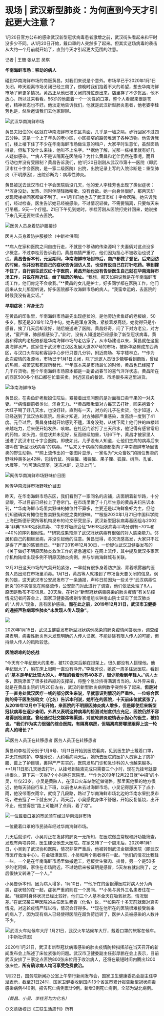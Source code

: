 # 现场 \| 武汉新型肺炎：为何直到今天才引起更大注意？

1月20日官方公布的感染武汉新型冠状病毒患者激增之前，武汉街头看起来和平时没多少不同。从1月20日开始，戴口罩的人突然多了起来。但其实这场病毒的袭击从大约一个月前就开始了，直到今天才引起更大范围的注意。  


记者 \| 王珊 张从志 吴琪

**华南海鲜市场：移动的病人**

碰到华南海鲜市场的商贩黄昌，对我们来说是个意外。市场早已于2020年1月1日关闭，昨天距离市场关闭已经三周了，傍晚时我们抱着不大的希望，想去华南海鲜市场了解更多情况。黄昌正从他已被关闭的摊位走出来，店里存了不少货品，他不放心，所以过来看看。56岁的他戴着一个一次性的口罩，整个人看起来很是苍老，精神状态也不好。他淡定地告诉我们，他就是武汉新型肺炎患者，他老婆李桂芳也是，然后邀请我们去他家聊聊。


![武汉华南海鲜市场](https://i.imgur.com/VZYB5fw.jpg)  

黄昌夫妇住的小区就在华南海鲜市场东区背面，几乎是一墙之隔，步行回家不过四五分钟。这是一个上了年头的老小区，小区狭窄的路旁堆满了各种货物。他告诉我们，楼上楼下住了不少在华南海鲜市场做生意的租户，大家平时生意忙，虽然面熟得紧，但私下没什么来往，他叫不上名字。**据他了解，光那一栋楼里就有好几人疑似感染。**病人不是该隔离在医院吗？为什么黄昌和老伴仍然在家呢，而且行动也并没有受限制？黄昌告诉我们，他1月20日刚刚从武汉市第十一医院（即武汉市红十字会医院，是一家二级医院）出院，出院记录上写的入院诊断是：重型肺炎（不明原因），出院诊断为：病毒性肺炎。  

黄昌被送去武汉市红十字会医院后没几天，他的爱人李桂芳也出现了类似症状：**浑身没劲，发热、同时伴随轻微咳嗽，没有食欲。她一向身体很好，那两天却发现爬楼梯回家都做不到了。**1月11日她也去了武汉市红十字会医院。她告诉我们，经过检查，医生告诉她已经被感染，不过情况轻微，不需要隔离，只要每天来打吊瓶，9天一个疗程。21日下午见到她时，李桂芳刚从医院打完针回来，她说接下来几天还要继续去医院。  

![医务人员身着防护服接诊](https://i.imgur.com/SDw1llx.jpg)

医务人员身着防护服接诊（中新社供图）  

**病人在家和医院之间自由行走，不就是个移动的传染源吗？夫妻俩对这点没多少概念，不过李桂芳告诉我们，黄昌病情严重时，他们因为担心不被收治也说了谎。**黄昌告诉本刊，元旦期间，华南海鲜市场封市后，商户都做了登记，后来回访的时候，他并没有把自己的症状告诉回访人员，也没有说自己在打针吃药。等到撑不住了，自行前往武汉红十字医院，黄昌开始也没有告诉医生自己就在华南海鲜市场工作，只说在附近住，给了租房的地址。**“我想，那天如果说我是在华南海鲜市场工作，他们肯定不会收我。”**黄昌的女儿是护士，好多同学都在医院工作，他们后来从女儿那里听说，好多医院都不收海鲜市场的病人。“我蛮幸运的，去医院的时候我没有说实话。”

**早期症状：浑身无力**

在黄昌的印象里，华南海鲜市场最先出现症状的，是他旁边卖鱼虾的老板娘，50多岁。那还是2019年12月中旬，她先是浑身没劲，紧接着发高烧。她觉得只是小感冒，挨了几天后却没好，随后被送进了医院。黄昌好奇，问了下对方老公，对方说，“蛮严重，肺部都感染了。”此时，没有人知道她已经感染了新型冠状病毒。黄昌和得病的老板娘都是华南海鲜市场的老店家了。从市场建设以来，黄昌就在这里卖海鲜水产。这家位于武汉市江汉区发展大道207号的市场，被新华路劈成东西两区，与汉口火车站和客运中心步行只要几分钟，附近商场、写字楼林立。**作为此次疫情的发源地，市场已于1月1日关闭，除了巡逻人员很少能够看到商贩，曾经的热闹，被萧瑟和死寂所替代。**年底本来是市场最忙的时候，黄昌也已经囤了几千斤货物。整个华南海鲜市场原本都是一副备战春节的喜气洋洋状态。黄昌所在的西区500多个档口都在忙着买卖。附近区县的餐馆、市场很多来这里进货。  

![华南海鲜市场](https://i.imgur.com/cNlw523.jpg)
  
黄昌说，在卖鱼虾老板娘住院后，紧接着出现问题的是对面档口卖干果的一对夫妻。**病情跟前者类似，浑身无力。**黄昌眼瞅着对方每天去打针，回来抱着个大缸子喝了好几天水，也没好转。直到有一天，对方的儿子在卖货，他才知道，人已经送到了武汉协和医院。后来才知道，对方肺部严重感染，发高烧一度到了41度。元旦过后，黄昌身体就开始感到不适，浑身没劲，从楼下爬上他们住的四楼越来越吃力，后来便开始发热、咳嗽。在社区门诊打了三天吊水，他记得有感冒常用的药物，如头孢，但症状并未见好，反而继续加重，1月6下午，黄昌才被家里人送进了武汉市红十字会医院。即使如此，几乎没有人知道，让他们生病的病毒后来被叫做“新型冠状病毒”的病毒。**后来关于病毒的溯源都指向了华南海鲜市场里售卖的野生动物。**网上流传出的一张图片显示，一家名为“大众畜牧”的摊位售卖的野味种类多达42种，包括竹鼠、狗狸獾、猪狸獾、果子狸、狐狸、树熊、孔雀、大雁等，“均可活杀现宰，速冻冰鲜，送货上门”。  


![网传华南海鲜市场野味价目图](https://i.imgur.com/MOwjWW0.jpg)

网传华南海鲜市场野味价目图
 
昨天，在华南海鲜市场东区，我们看到了一家同名的店铺，店面朝着新华路，十分显眼，不过目前已经拉上了卷帘门。在市场里做了十几年生意的黄昌夫妇告诉本刊，**华南海鲜市场里卖野味的摊位并不算多，主要还是以海鲜鱼虾为主，但他们知道确实有摊位在售卖野兔和蛇之类的野味。**根据2020年1月21日中国科学院上海巴斯德研究所等机构发布的论文研究显示，武汉新型冠状病毒基因组与2002年“非典”SARS冠状病毒、“中东呼吸综合征”MERS冠状病毒平均分别有~70%和~40%的序列相似性。**研究成果预测了武汉冠状病毒有很强的对人感染能力。邻居和自己的相继发病，并没引起他的注意。黄昌觉得，冬天流感高发，大家只不过是得了严重的感冒而已。**到了2019年12月30日，一份疑似武汉卫健委发布的《关于做好不明原因肺炎救治工作的紧急通知》在网上流传，其中提及武汉多家医疗机构陆续出现多例不明原因肺炎病例，并与华南海鲜城有关联。 
 
12月31日这天市场的气氛开始紧张，一早就有很多身着防护服、背着喷雾器的医务人员出现在市场里消毒。1月1日，黄昌等人就接到了市场当天要关闭的信息。讽刺的是，这天武汉市公安局发布了一条通报，声称日前因为一些关于“武汉病毒性肺炎”的不实信息在网络流传，公安部门对此进行了调查，他们依法处理了8人，原因是散布不实信息。20天后，在针对“新型冠状病毒感染的肺炎疫情”有关防控情况记者问答会上，国家卫健委高级别专家组组长钟南山院士证实了武汉肺炎的“人传人”现象，且有医护感染。**而在此之前，2019年12月31日，武汉市卫健委的通报声称病毒性肺炎“未发现人传人现象”。** 

![](https://i.imgur.com/7Fv9yuo.jpg) 

2020年1月15日，武汉卫健委发布新型冠状病例感染的肺炎疫情问答表示，调查结果表明，病毒性肺炎尚未发现明确的人传人证据，不能排除有限人传人的可能，但持续人传人的风险较低。  


**医院艰难的防疫战**

“今天有个年纪很大的患者，被120送来后躺在担架上，很久都没有人搭理他。他年纪很大了，躺在床上眼睛一直没有睁开。”李桂芳说，她这一周多往返医院，看到的“**基本是年纪比较大的人，年轻的看着也有40多岁，很少能看到年轻人。**”病人太多，医院添置了很多挂吊瓶的支撑架，将整个急诊挤得满满当当的。从外界来看，就是在黄昌出院的1月20日左右，武汉的新型肺炎病例数字突然多了起来。**但是对于一直身处武汉医疗一线的部分医生来说，早就意识到情况的严重性。**一位综合医院的骨干医生张晓文（化名）告诉本刊说，她所在的医院，十天前床位就紧张了。从2019年12月中下旬开始，来医院的不明原因肺炎病人增多，但是即使后来新型冠状病毒在逐步查明，外界又表明这种病毒的检测试剂盒供应充足，医院仍然不容易得到检测盒。曾经通过社交媒体等渠道，对这轮肺炎疫情表示担心的医生，被约谈。**“我们作为实力很强的综合医院，有隔离病房，但隔离病房哪里跟得上这一轮病人的增长？”**

![医务人员正在转移患者](https://i.imgur.com/I360Yp4.jpg)
医务人员正在转移患者  

黄昌和李桂芳分别于1月6号、1月11日开始到医院看病，见到医生护士戴着口罩，并无其他防护。李桂芳说，大约看病两天后，她所去医院的医护人员穿上了防护服、戴上了护目镜，裹得严严实实的。医院发热门诊和急诊科的人也越来越多。**1月11日那几天她去打针，从挂号到输液完成只需要三个小时，现在光挂号就要排很久，算下来一天得7个小时耗在医院里。**作为2019年12月22日就“中招”的小吴，年仅23岁。小吴是黄陂人，在汉口火车站附近做销售，那里离他租的地方很近，他每天骑自行车上下班，以前也从未去过海鲜市场。小吴记得那天下了点小雨，他没带雨衣雨伞，就绕了几段路，路过了华南海鲜市场北边的华南水果批发市场，进去逛了一下就出来了。两天后，小吴感觉身体不舒服，开始反复低烧，出汗不止，他觉得是“路上可能淋了点雨，着了凉”。 
 

![一位戴着口罩的市民骑车经过华南海鲜市场](https://i.imgur.com/7abe0wO.jpg)

一位戴着口罩的市民骑车经过华南海鲜市场。  

几天后就诊时，小吴对正在发酵的肺炎一无所知，在医院做血常规和肝功能筛查，发现有两项异常，医生建议他去大医院。在家又待了一个周末后，2020年1月1日，小吴到了武汉协和医院，情况非常严重后，他被转到武汉金银潭医院（即武汉市医疗救治中心）。在金银潭医院，小吴和两个患者待在一起。“他们的情况比我轻一些。一个是在华南海鲜市场里做搬运工，老板卖生猪肉、排骨，另一个是50多岁的老阿姨，家住在市场附近。不过她后来被证明是感冒，5天左右就出院了，之后很快又转进了一个人。”  

小吴告诉本刊，因为病人增多，1月10日，**他所在的金银潭医院将病人分为两类，症状轻的在一起，症状严重的则在一个房间。**小吴与另外三名患者住在一起。“我那时身体状况已经比较好，他们三个人基本全天在吸氧状态，情况很差。”在武汉某三甲医院的主任医生费青（化名）说，**如果在十多天前就面对真实情况，对这轮疫情严阵以待，情况会好得多。**现在他所在的医院很难接受新来的病人了，因为现有病人已经使得医院在超负荷运转了，医护人员被感染的人数并不少。  

![武汉火车站候车大厅](https://i.imgur.com/J00XP8M.jpg)
1月21日，武汉火车站候车大厅，戴着口罩的旅客在候车。（中新社供图）  


2020年1月21日，武汉市新型冠状病毒感染的肺炎疫情防控指挥部在当天召开的新闻发布会上陈述了床位紧张的问题。武汉市卫健委副主任彭厚鹏在会上表示，目前武汉安排了三家定点医院800张床位用于收治病人，还将在最短时间内腾出1200张床位，**所有确诊病人均可享受免费救治。**  


1月22日，国务院新闻办公室上午举行新闻发布会，国家卫生健康委员会副主任李斌表示，截至21日24时，国家卫健委收到国内13个省区市累计报告新型冠状病毒感染病例440例，报告死亡病例累计9例。新增3例死亡病例，全部为湖北病例。  


_（黄昌、小吴、李桂芳均为化名）_



⊙文章版权归《三联生活周刊》所有

